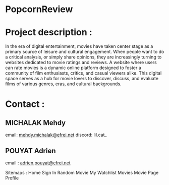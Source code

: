 # PopcornReview
# Project description :

In the era of digital entertainment, movies have taken center stage as a primary
source of leisure and cultural engagement. When people want to do a critical
analysis, or simply share opinions, they are increasingly turning to websites
dedicated to movie ratings and reviews. A website where users can rate movies is a
dynamic online platform designed to foster a community of film enthusiasts, critics,
and casual viewers alike. This digital space serves as a hub for movie lovers to
discover, discuss, and evaluate films of various genres, eras, and cultural
backgrounds.


# Contact :
## MICHALAK Mehdy
email: mehdy.michalak@efrei.net
discord: lil.cat_
## POUYAT Adrien
email : adrien.pouyat@efrei.net


Sitemaps : 
Home
Sign In
Random Movie
My Watchlist
Movies
Movie Page
Profile